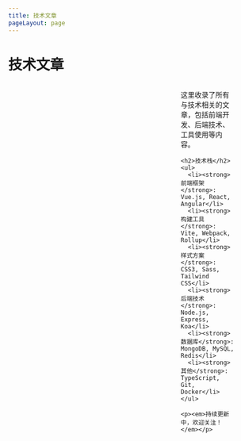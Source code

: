 ```yaml
---
title: 技术文章
pageLayout: page
---
```


# 技术文章

<div class="theme-page">
  <div class="sidebar">
    <ThemeFilter theme="technology" />
  </div>
  <div class="main-content">
    <p>这里收录了所有与技术相关的文章，包括前端开发、后端技术、工具使用等内容。</p>

    <h2>技术栈</h2>
    <ul>
      <li><strong>前端框架</strong>: Vue.js, React, Angular</li>
      <li><strong>构建工具</strong>: Vite, Webpack, Rollup</li>
      <li><strong>样式方案</strong>: CSS3, Sass, Tailwind CSS</li>
      <li><strong>后端技术</strong>: Node.js, Express, Koa</li>
      <li><strong>数据库</strong>: MongoDB, MySQL, Redis</li>
      <li><strong>其他</strong>: TypeScript, Git, Docker</li>
    </ul>

    <p><em>持续更新中，欢迎关注！</em></p>
  </div>
</div>

<style scoped>
.theme-page {
  display: grid;
  grid-template-columns: 300px 1fr;
  gap: 2rem;
  max-width: 1200px;
  margin: 0 auto;
  padding: 0 1rem;
}

.sidebar {
  position: sticky;
  top: 2rem;
  height: fit-content;
}

.main-content {
  padding-right: 2rem;
}

/* 响应式设计 */
@media (max-width: 768px) {
  .theme-page {
    grid-template-columns: 1fr;
    gap: 1rem;
    padding: 0 0.5rem;
  }
  
  .sidebar {
    position: static;
  }
  
  .main-content {
    padding-right: 0;
  }
}
</style> 